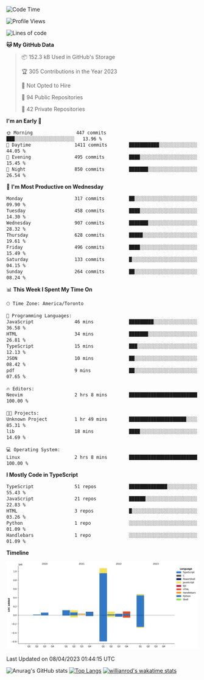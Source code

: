 <!--START_SECTION:waka-->
![Code Time](http://img.shields.io/badge/Code%20Time-315%20hrs%2018%20mins-blue)

![Profile Views](http://img.shields.io/badge/Profile%20Views-0-blue)

![Lines of code](https://img.shields.io/badge/From%20Hello%20World%20I%27ve%20Written-2.1%20million%20lines%20of%20code-blue)

**🐱 My GitHub Data** 

> 📦 152.3 kB Used in GitHub's Storage 
 > 
> 🏆 305 Contributions in the Year 2023
 > 
> 🚫 Not Opted to Hire
 > 
> 📜 94 Public Repositories 
 > 
> 🔑 42 Private Repositories 
 > 
**I'm an Early 🐤** 

```text
🌞 Morning                447 commits         ███░░░░░░░░░░░░░░░░░░░░░░   13.96 % 
🌆 Daytime                1411 commits        ███████████░░░░░░░░░░░░░░   44.05 % 
🌃 Evening                495 commits         ████░░░░░░░░░░░░░░░░░░░░░   15.45 % 
🌙 Night                  850 commits         ███████░░░░░░░░░░░░░░░░░░   26.54 % 
```
📅 **I'm Most Productive on Wednesday** 

```text
Monday                   317 commits         ██░░░░░░░░░░░░░░░░░░░░░░░   09.90 % 
Tuesday                  458 commits         ████░░░░░░░░░░░░░░░░░░░░░   14.30 % 
Wednesday                907 commits         ███████░░░░░░░░░░░░░░░░░░   28.32 % 
Thursday                 628 commits         █████░░░░░░░░░░░░░░░░░░░░   19.61 % 
Friday                   496 commits         ████░░░░░░░░░░░░░░░░░░░░░   15.49 % 
Saturday                 133 commits         █░░░░░░░░░░░░░░░░░░░░░░░░   04.15 % 
Sunday                   264 commits         ██░░░░░░░░░░░░░░░░░░░░░░░   08.24 % 
```


📊 **This Week I Spent My Time On** 

```text
🕑︎ Time Zone: America/Toronto

💬 Programming Languages: 
JavaScript               46 mins             █████████░░░░░░░░░░░░░░░░   36.58 % 
HTML                     34 mins             ███████░░░░░░░░░░░░░░░░░░   26.81 % 
TypeScript               15 mins             ███░░░░░░░░░░░░░░░░░░░░░░   12.13 % 
JSON                     10 mins             ██░░░░░░░░░░░░░░░░░░░░░░░   08.42 % 
pdf                      9 mins              ██░░░░░░░░░░░░░░░░░░░░░░░   07.65 % 

🔥 Editors: 
Neovim                   2 hrs 8 mins        █████████████████████████   100.00 % 

🐱‍💻 Projects: 
Unknown Project          1 hr 49 mins        █████████████████████░░░░   85.31 % 
lib                      18 mins             ████░░░░░░░░░░░░░░░░░░░░░   14.69 % 

💻 Operating System: 
Linux                    2 hrs 8 mins        █████████████████████████   100.00 % 
```

**I Mostly Code in TypeScript** 

```text
TypeScript               51 repos            ██████████████░░░░░░░░░░░   55.43 % 
JavaScript               21 repos            ██████░░░░░░░░░░░░░░░░░░░   22.83 % 
HTML                     3 repos             █░░░░░░░░░░░░░░░░░░░░░░░░   03.26 % 
Python                   1 repo              ░░░░░░░░░░░░░░░░░░░░░░░░░   01.09 % 
Handlebars               1 repo              ░░░░░░░░░░░░░░░░░░░░░░░░░   01.09 % 
```



**Timeline**

![Lines of Code chart](https://raw.githubusercontent.com/wise-introvert/wise-introvert/master/assets/bar_graph.png)


 Last Updated on 08/04/2023 01:44:15 UTC
<!--END_SECTION:waka-->

![Anurag's GitHub stats](https://github-readme-stats.vercel.app/api?username=wise-introvert&count_private=true&show_icons=true)
[![Top Langs](https://github-readme-stats.vercel.app/api/top-langs/?username=wise-introvert&langs_count=10)](https://github.com/anuraghazra/github-readme-stats)
[![willianrod's wakatime stats](https://github-readme-stats.vercel.app/api/wakatime?username=wiseintrovert)](https://github.com/anuraghazra/github-readme-stats)

